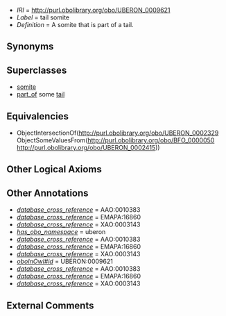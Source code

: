  * *IRI* = http://purl.obolibrary.org/obo/UBERON_0009621
 * *Label* = tail somite
 * *Definition* = A somite that is part of a tail.

## Synonyms


## Superclasses

 * [somite](../../UBERON/29/UBERON_0002329.md)
 * [part_of](../../BFO/50/BFO_0000050.md) some [tail](../../UBERON/15/UBERON_0002415.md)

## Equivalencies

 * ObjectIntersectionOf(<http://purl.obolibrary.org/obo/UBERON_0002329> ObjectSomeValuesFrom(<http://purl.obolibrary.org/obo/BFO_0000050> <http://purl.obolibrary.org/obo/UBERON_0002415>))

## Other Logical Axioms


## Other Annotations

 * *[database_cross_reference](../../ef/oboInOwl#hasDbXref.md)* = AAO:0010383
 * *[database_cross_reference](../../ef/oboInOwl#hasDbXref.md)* = EMAPA:16860
 * *[database_cross_reference](../../ef/oboInOwl#hasDbXref.md)* = XAO:0003143
 * *[has_obo_namespace](../../ce/oboInOwl#hasOBONamespace.md)* = uberon
 * *[database_cross_reference](../../ef/oboInOwl#hasDbXref.md)* = AAO:0010383
 * *[database_cross_reference](../../ef/oboInOwl#hasDbXref.md)* = EMAPA:16860
 * *[database_cross_reference](../../ef/oboInOwl#hasDbXref.md)* = XAO:0003143
 * *[oboInOwl#id](../../id/oboInOwl#id.md)* = UBERON:0009621
 * *[database_cross_reference](../../ef/oboInOwl#hasDbXref.md)* = AAO:0010383
 * *[database_cross_reference](../../ef/oboInOwl#hasDbXref.md)* = EMAPA:16860
 * *[database_cross_reference](../../ef/oboInOwl#hasDbXref.md)* = XAO:0003143

## External Comments

